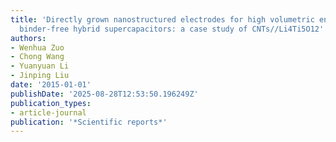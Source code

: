 ```yaml
---
title: 'Directly grown nanostructured electrodes for high volumetric energy density
  binder-free hybrid supercapacitors: a case study of CNTs//Li4Ti5O12'
authors:
- Wenhua Zuo
- Chong Wang
- Yuanyuan Li
- Jinping Liu
date: '2015-01-01'
publishDate: '2025-08-28T12:53:50.196249Z'
publication_types:
- article-journal
publication: '*Scientific reports*'
---
```

